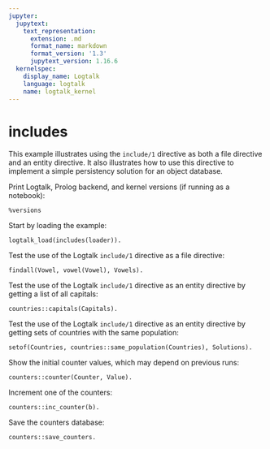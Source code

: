 ```yaml
---
jupyter:
  jupytext:
    text_representation:
      extension: .md
      format_name: markdown
      format_version: '1.3'
      jupytext_version: 1.16.6
  kernelspec:
    display_name: Logtalk
    language: logtalk
    name: logtalk_kernel
---
```


<!--
________________________________________________________________________

This file is part of Logtalk <https://logtalk.org/>  
SPDX-FileCopyrightText: 1998-2025 Paulo Moura <pmoura@logtalk.org>  
SPDX-License-Identifier: Apache-2.0

Licensed under the Apache License, Version 2.0 (the "License");
you may not use this file except in compliance with the License.
You may obtain a copy of the License at

    http://www.apache.org/licenses/LICENSE-2.0

Unless required by applicable law or agreed to in writing, software
distributed under the License is distributed on an "AS IS" BASIS,
WITHOUT WARRANTIES OR CONDITIONS OF ANY KIND, either express or implied.
See the License for the specific language governing permissions and
limitations under the License.
________________________________________________________________________
-->

# includes

This example illustrates using the `include/1` directive as both a file
directive and an entity directive. It also illustrates how to use this
directive to implement a simple persistency solution for an object
database.

Print Logtalk, Prolog backend, and kernel versions (if running as a notebook):

```logtalk
%versions
```

Start by loading the example:

```logtalk
logtalk_load(includes(loader)).
```

Test the use of the Logtalk `include/1` directive as a file directive:

```logtalk
findall(Vowel, vowel(Vowel), Vowels).
```

<!--
Vowels = [a,e,i,o,u].
-->

Test the use of the Logtalk `include/1` directive as an entity directive
by getting a list of all capitals:

```logtalk
countries::capitals(Capitals).
```

<!--
Capitals = [berlim, lisbon, madrid, paris, varsovia].
-->

Test the use of the Logtalk `include/1` directive as an entity directive
by getting sets of countries with the same population:

```logtalk
setof(Countries, countries::same_population(Countries), Solutions).
```

<!--
Solutions = [[france, poland], [germany, spain], [portugal]].
-->

Show the initial counter values, which may depend on previous runs:

```logtalk
counters::counter(Counter, Value).
```

<!--
Counter = a,
Value = ... ;
Counter = b,
Value = ... ;
Counter = c,
Value = ... ;
false.
-->

Increment one of the counters:

```logtalk
counters::inc_counter(b).
```

<!--
true.
-->

Save the counters database:

```logtalk
counters::save_counters.
```

<!--
true.
-->
